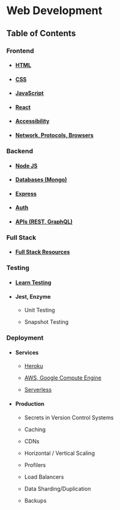 # Web Development

## Table of Contents

### Frontend

- #### **[HTML](https://github.com/fnplus/curriculum/tree/master/Web%20Dev/HTML)**

- #### **[CSS](https://github.com/fnplus/curriculum/tree/master/Web%20Dev/CSS)**

- #### **[JavaScript](https://github.com/fnplus/curriculum/tree/master/Web%20Dev/JavaScript)**

- #### **[React](https://github.com/fnplus/curriculum/tree/master/Web%20Dev/React)**

- #### **[Accessibility](https://github.com/fnplus/curriculum/tree/master/Web%20Dev/Acceessibility)**

- #### **[Network, Protocols, Browsers](https://github.com/fnplus/curriculum/tree/master/Web%20Dev/Network%20Protocols%20Browsers)**

### Backend

- #### **[Node JS](https://github.com/fnplus/curriculum/tree/master/Web%20Dev/Node%20JS)**

- #### **[Databases (Mongo)](https://github.com/fnplus/curriculum/tree/master/Web%20Dev/Databases)**

- #### **[Express](https://github.com/fnplus/curriculum/tree/master/Web%20Dev/Express)**

- #### **[Auth](https://github.com/fnplus/curriculum/tree/master/Web%20Dev/Auth)**

- #### **[APIs (REST, GraphQL)](https://github.com/fnplus/curriculum/tree/master/Web%20Dev/APIs)**


### Full Stack

- #### **[Full Stack Resources](https://github.com/fnplus/curriculum/tree/master/Web%20Dev/Full%20Stack)**

### Testing

- #### **[Learn Testing](https://github.com/fnplus/curriculum/tree/master/Testing)**

- #### Jest, Enzyme
  - Unit Testing

  - Snapshot Testing

### Deployment

- #### Services

  - [Heroku](https://www.heroku.com/)

  - [AWS, Google Compute Engine](https://www.qwiklabs.com/)

  - [Serverless](https://www.qwiklabs.com/)

- #### Production

  - Secrets in Version Control Systems

  - Caching

  - CDNs

  - Horizontal / Vertical Scaling

  - Profilers

  - Load Balancers

  - Data Sharding/Duplication

  - Backups
